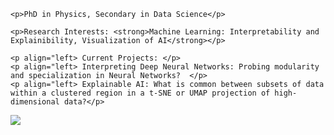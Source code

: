<div id="describe-text">
	
	<p>PhD in Physics, Secondary in Data Science</p>
  
	<p>Research Interests: <strong>Machine Learning: Interpretability and Explainibility, Visualization of AI</strong></p>
	
	<p align="left> Current Projects: </p>
	<p align="left> Interpreting Deep Neural Networks: Probing modularity and specialization in Neural Networks?  </p>
	<p align="left> Explainable AI: What is common between subsets of data within a clustered region in a t-SNE or UMAP projection of high-dimensional data?</p>
		  
<img src="{{ '/assets/img/clusters.png' | prepend: site.baseurl }}" id="about-img">
	<p align="left> Data Visualization: Always curious about visualizing interesting datasets. </p>
</div>

<img src="{{ '/assets/img/pic.jpg' | prepend: site.baseurl }}" id="about-img">

